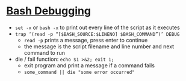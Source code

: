 # [Bash Debugging](https://wizardzines.com/comics/bash-debugging/)

* `set -x` or `bash -x` to print out every line of the script as it executes
* `trap ‘(read -p “[$BASH_SOURCE:$LINENO] $BASH_COMMAND”)’ DEBUG`
  * `read -p` prints a message, press enter to continue
  * the message is the script filename and line number and next command to run
* die / fail function: `echo $1 >&2; exit 1;`
  * exit program and print a message if a command fails
  * `some_command || die "some error occurred"`
